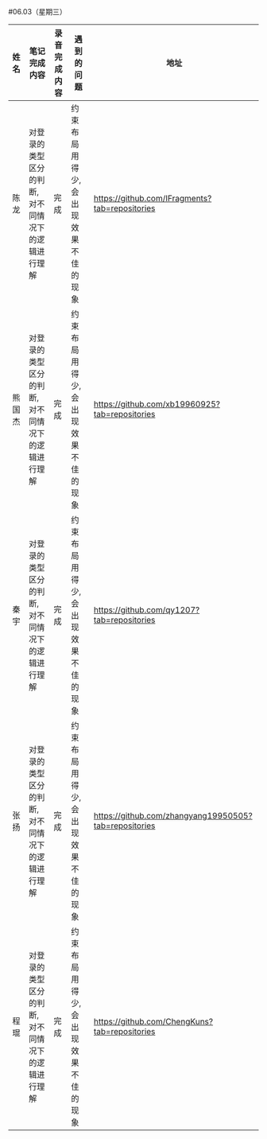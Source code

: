 #06.03（星期三）

| 姓名   | 笔记完成内容                                                 | 录音完成内容 | 遇到的问题                                         | 地址                                                 |
| :----- | ------------------------------------------------------------ | ------------ | -------------------------------------------------- | ---------------------------------------------------- |
|陈龙|对登录的类型区分的判断,对不同情况下的逻辑进行理解|完成|约束布局用得少,会出现效果不佳的现象|https://github.com/IFragments?tab=repositories|
|熊国杰|对登录的类型区分的判断,对不同情况下的逻辑进行理解|完成|约束布局用得少,会出现效果不佳的现象|https://github.com/xb19960925?tab=repositories|
|秦宇|对登录的类型区分的判断,对不同情况下的逻辑进行理解|完成|约束布局用得少,会出现效果不佳的现象|https://github.com/qy1207?tab=repositories|
|张扬|对登录的类型区分的判断,对不同情况下的逻辑进行理解|完成|约束布局用得少,会出现效果不佳的现象| https://github.com/zhangyang19950505?tab=repositories|
|程琨|对登录的类型区分的判断,对不同情况下的逻辑进行理解|完成|约束布局用得少,会出现效果不佳的现象|https://github.com/ChengKuns?tab=repositories|
